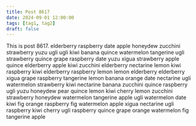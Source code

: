 ```yaml
---
title: Post 8617
date: 2024-09-01 12:00:00
tags: [tag1, tag2]
draft: false
---
```

This is post 8617.
elderberry
raspberry
date
apple
honeydew
zucchini
strawberry
yuzu
ugli
ugli
kiwi
banana
quince
watermelon
tangerine
ugli
strawberry
quince
grape
raspberry
date
yuzu
xigua
strawberry
apple
quince
elderberry
apple
kiwi
zucchini
elderberry
nectarine
lemon
kiwi
raspberry
kiwi
elderberry
raspberry
lemon
lemon
elderberry
elderberry
xigua
grape
raspberry
tangerine
lemon
banana
orange
date
nectarine
ugli
watermelon
strawberry
kiwi
nectarine
banana
zucchini
quince
raspberry
ugli
yuzu
honeydew
pear
quince
lemon
kiwi
cherry
lemon
zucchini
strawberry
honeydew
watermelon
tangerine
apple
ugli
watermelon
date
kiwi
fig
orange
raspberry
fig
watermelon
apple
xigua
nectarine
ugli
raspberry
kiwi
cherry
ugli
raspberry
quince
grape
orange
watermelon
fig
tangerine
apple
